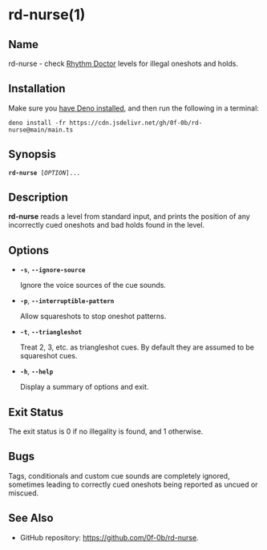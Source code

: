 # rd-nurse(1)

## Name

rd-nurse - check [Rhythm Doctor](https://rhythmdr.com/) levels for illegal
oneshots and holds.

## Installation

Make sure you [have Deno installed](https://deno.land/#installation), and then
run the following in a terminal:

```shell
deno install -fr https://cdn.jsdelivr.net/gh/0f-0b/rd-nurse@main/main.ts
```

## Synopsis

<pre><code><b>rd-nurse</b> [<i>OPTION</i>]...</code></pre>

## Description

**rd-nurse** reads a level from standard input, and prints the position of any
incorrectly cued oneshots and bad holds found in the level.

## Options

- **`-s`**, **`--ignore-source`**

  Ignore the voice sources of the cue sounds.

- **`-p`**, **`--interruptible-pattern`**

  Allow squareshots to stop oneshot patterns.

- **`-t`**, **`--triangleshot`**

  Treat 2, 3, etc. as triangleshot cues. By default they are assumed to be
  squareshot cues.

- **`-h`**, **`--help`**

  Display a summary of options and exit.

## Exit Status

The exit status is 0 if no illegality is found, and 1 otherwise.

## Bugs

Tags, conditionals and custom cue sounds are completely ignored, sometimes
leading to correctly cued oneshots being reported as uncued or miscued.

## See Also

- GitHub repository: <https://github.com/0f-0b/rd-nurse>.
